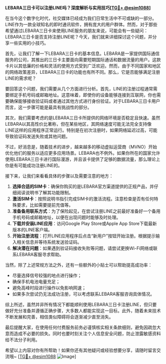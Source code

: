 **LEBARA三日卡可以注册LINE吗？深度解析与实用技巧[[TG💪+ @esim1088](https://t.me/s/esim1088)]**

在当今这个数字化时代，社交媒体已经成为我们日常生活中不可或缺的一部分。LINE作为一款全球知名的即时通讯软件，拥有庞大的用户群体。然而，对于那些希望通过LEBARA三日卡来使用LINE服务的朋友来说，可能会有一些疑问：LEBARA三日卡是否支持注册LINE呢？今天，我们就来详细探讨这个问题，并分享一些实用的小技巧。

首先，让我们了解一下LEBARA三日卡的基本信息。LEBARA是一家提供国际通信服务的公司，其推出的三日卡主要面向需要短期国际通话和数据流量的用户。这款卡片以其低廉的价格和灵活的使用方式受到广泛欢迎。然而，由于不同国家和地区的网络政策差异，LEBARA三日卡的功能也有所不同。那么，它是否能够满足注册LINE的需求呢？

要回答这个问题，我们需要从几个方面进行分析。首先，LINE的注册过程通常需要绑定手机号码或邮箱地址。这意味着，即使你的设备能够连接到互联网，你也需要确保能够接收验证码或者通过其他方式进行身份验证。对于LEBARA三日卡用户而言，这一步骤可能是最具有挑战性的部分。

其次，我们需要考虑的是LEBARA三日卡所提供的网络环境是否稳定且快速。虽然LEBARA以其高性价比著称，但在某些地区，其网络速度可能无法完全支持像LINE这样的应用程序正常运行。特别是在初次注册时，如果网络延迟过高，可能导致验证码发送失败或其他问题。

不过，好消息是，随着技术的进步，越来越多的移动虚拟运营商（MVNO）开始优化他们的服务以适应更多应用场景。LEBARA也不例外。如果你所在的国家允许使用LEBARA三日卡进行国际漫游，并且该卡提供了足够的数据流量，那么理论上你是有可能成功注册LINE的。

接下来，让我们来看看具体的步骤以及需要注意的地方：

1. **选择合适的SIM卡**：确保你购买的是LEBARA官方渠道提供的正规产品，并仔细阅读说明书了解其功能限制。
2. **激活SIM卡**：按照说明书指引完成SIM卡的激活流程。注意检查是否有任何特殊要求，比如需要提前充值等。
3. **准备备用联系方式**：为了保险起见，在尝试注册LINE之前最好准备好一个备用手机号码或邮箱地址，以便在出现问题时能够及时处理。
4. **下载并安装LINE应用**：访问Google Play Store或Apple App Store下载最新版本的LINE客户端。
5. **开始注册流程**：打开LINE应用程序后点击“新用户”按钮开始注册。根据提示输入相关信息并等待系统发送验证码。
6. **解决潜在问题**：如果遇到验证码接收失败等问题，请尝试更换Wi-Fi网络或联系LEBARA客服寻求帮助。

当然，除了上述常规方法之外，还有一些额外的小贴士可以帮助提高成功率：

- 尽量选择信号较强的地点进行操作；
- 确保手机电池电量充足；
- 避免高峰时段进行操作以免影响网速；
- 如果多次尝试仍无法成功注册，可以考虑联系LEBARA客服咨询具体情况。

综上所述，虽然并非所有情况下都能顺利使用LEBARA三日卡注册LINE，但只要做好充分准备并遵循正确步骤，大多数人都能实现这一目标。此外，随着未来技术不断发展和完善，相信类似障碍将会逐渐减少直至消失。

最后提醒大家，在使用任何付费服务前务必谨慎核实相关条款细则，避免因疏忽大意而造成不必要的损失。同时也要时刻关注个人信息安全问题，防止泄露敏感资料给不法分子利用。

希望以上内容对你有所帮助！如果你还有其他疑问或经验想要分享，请随时留言交流哦~ [[TG💪+ @esim1088](https://t.me/s/esim1088) ![Image](https://i.postimg.cc/4NQfJmqS/Snipaste-2025-05-13-00-14-12.png)]